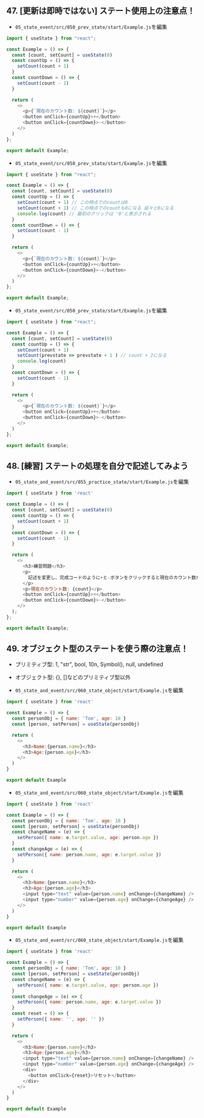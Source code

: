 ## 47. [更新は即時ではない] ステート使用上の注意点！

+ `05_state_event/src/050_prev_state/start/Example.js`を編集<br>

```js:Example.js
import { useState } from "react";

const Example = () => {
  const [count, setCount] = useState(0)
  const countUp = () => {
    setCount(count + 1)
  }
  const countDown = () => {
    setCount(count - 1)
  }

  return (
    <>
      <p>{`現在のカウント数: ${count}`}</p>
      <button onClick={countUp}>+</button>
      <button onClick={countDown}>-</button>
    </>
  )
};

export default Example;
```

+ `05_state_event/src/050_prev_state/start/Example.js`を編集<br>

```js:Example.js
import { useState } from "react";

const Example = () => {
  const [count, setCount] = useState(0)
  const countUp = () => {
    setCount(count + 1) // この時点でのcountは0
    setCount(count + 1) // この時点でのcountも0になる 延々と0になる
    console.log(count) // 最初のクリックは '0'と表示される
  }
  const countDown = () => {
    setCount(count - 1)
  }

  return (
    <>
      <p>{`現在のカウント数: ${count}`}</p>
      <button onClick={countUp}>+</button>
      <button onClick={countDown}>-</button>
    </>
  )
};

export default Example;
```

+ `05_state_event/src/050_prev_state/start/Example.js`を編集<br>

```js:Example.js
import { useState } from "react";

const Example = () => {
  const [count, setCount] = useState(0)
  const countUp = () => {
    setCount(count + 1)
    setCount(prevstate => prevstate + 1 ) // count + 2になる
    console.log(count)
  }
  const countDown = () => {
    setCount(count - 1)
  }

  return (
    <>
      <p>{`現在のカウント数: ${count}`}</p>
      <button onClick={countUp}>+</button>
      <button onClick={countDown}>-</button>
    </>
  )
};

export default Example;
```

## 48. [練習] ステートの処理を自分で記述してみよう

+ `05_state_and_event/src/055_practice_state/start/Example.js`を編集<br>

```js:Example.js
import { useState } from 'react'

const Example = () => {
  const [count, setCount] = useState(0)
  const countUp = () => {
    setCount(count + 1)
  }
  const countDown = () => {
    setCount(count - 1)
  }

  return (
    <>
      <h3>練習問題</h3>
      <p>
        記述を変更し、完成コードのように+と-ボタンをクリックすると現在のカウント数が1ずつ増減する機能を実装してください。*useStateを用いてcountとsetCountを定義してください。
      </p>
      <p>現在のカウント数: {count}</p>
      <button onClick={countUp}>+</button>
      <button onClick={countDown}>-</button>
    </>
  );
};

export default Example;
```
## 49. オブジェクト型のステートを使う際の注意点！

+ プリミティブ型: 1, "str", bool, 10n, Symbol(), null, undefined<br>

+ オブジェクト型: {}, []などのプリミティブ型以外<br>

+ `05_state_and_event/src/060_state_object/start/Example.js`を編集<br>

```js:Example.js
import { useState } from 'react'

const Example = () => {
  const personObj = { name: 'Tom', age: 18 }
  const [person, setPerson] = useState(personObj)

  return (
    <>
      <h3>Name:{person.name}</h3>
      <h3>Age:{person.age}</h3>
    </>
  )
}

export default Example
```

+ `05_state_and_event/src/060_state_object/start/Example.js`を編集<br>

```js:Example.js
import { useState } from 'react'

const Example = () => {
  const personObj = { name: 'Tom', age: 18 }
  const [person, setPerson] = useState(personObj)
  const changeName = (e) => {
    setPerson({ name: e.target.value, age: person.age })
  }
  const changeAge = (e) => {
    setPerson({ name: person.name, age: e.target.value })
  }

  return (
    <>
      <h3>Name:{person.name}</h3>
      <h3>Age:{person.age}</h3>
      <input type="text" value={person.name} onChange={changeName} />
      <input type="number" value={person.age} onChange={changeAge} />
    </>
  )
}

export default Example
```

+ `05_state_and_event/src/060_state_object/start/Example.js`を編集<br>

```js:Example.js
import { useState } from 'react'

const Example = () => {
  const personObj = { name: 'Tom', age: 18 }
  const [person, setPerson] = useState(personObj)
  const changeName = (e) => {
    setPerson({ name: e.target.value, age: person.age })
  }
  const changeAge = (e) => {
    setPerson({ name: person.name, age: e.target.value })
  }
  const reset = () => {
    setPerson({ name: '', age: '' })
  }

  return (
    <>
      <h3>Name:{person.name}</h3>
      <h3>Age:{person.age}</h3>
      <input type="text" value={person.name} onChange={changeName} />
      <input type="number" value={person.age} onChange={changeAge} />
      <div>
        <button onClick={reset}>リセット</button>
      </div>
    </>
  )
}

export default Example
```
